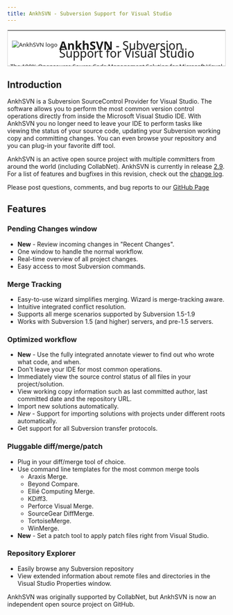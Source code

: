 ```yaml
---
title: AnkhSVN - Subversion Support for Visual Studio
---
```

<table id="content" style="font-family: 'Segoe UI',helvetica,arial; font-size: 12px; background-color: #fff; border: 1px solid #d5d5d5; border-collapse: collapse; padding: 0px; margin: 0px;">
<tbody>
<tr>
<td style="vertical-align: top; border-bottom: 1px solid #d5d5d5;" colspan="2">
<div style="font-size: 10pt; height: 76px; line-height: 135%;"><a id="banner-home" href="http://ankhsvn.open.collab.net/"><br /> <img style="float: left; border: 4px solid #fff;" src="http://ankhsvn.open.collab.net/images/ankhsvn-logo.png" alt="AnkhSVN logo" /></a>
<h1 style="font-weight: normal; font-size: 20pt; margin: 0 0 0 0; padding: 12px 6px; padding-top: 6px; display: block;"><span style="font-weight: bold;">AnkhSVN</span>&nbsp;- Subversion Support for Visual Studio</h1>
<span>The 100% Opensource Source Code Management Solution for Microsoft Visual Studio.</span></div>
</td>
</tr>
</tbody>
</table>

## Introduction

AnkhSVN is a Subversion SourceControl Provider for Visual Studio. The software allows you to perform the most common version control operations directly from inside the Microsoft Visual Studio IDE. With AnkhSVN you no longer need to leave your IDE to perform  tasks like viewing the status of your source code, updating your Subversion working copy and committing changes. You can even browse your repository and you can plug-in your favorite diff tool.

AnkhSVN is an active open source project with multiple committers from around the world (including CollabNet). AnkhSVN is currently in release&nbsp;<a title="Download AnkhSvn 2.9" href="http://ankhsvn.net/downloads">2.9</a>. For a list of features  and bugfixes in this revision, check out the&nbsp;<a href="http://ankhsvn.net/changelog/">change log</a>.

Please post questions, comments, and bug reports to our <a href="https://github.com/AmpScm/AnkhSVN/">GitHub Page</a>

## Features

### Pending Changes window

 * **New** - Review incoming changes in "Recent Changes".
 * One window to handle the normal workflow.
 * Real-time overview of all project changes.
 * Easy access to most Subversion commands.

### Merge Tracking
 * Easy-to-use wizard simplifies merging. Wizard is merge-tracking aware.
 * Intuitive integrated conflict resolution.
 * Supports all merge scenarios supported by Subversion 1.5-1.9
 * Works with Subversion 1.5 (and higher) servers, and pre-1.5 servers.

### Optimized workflow

 * **New** - Use the fully integrated annotate viewer to find out who wrote what code, and when.
 * Don't leave your IDE for most common operations.
 * Immediately view the source control status of all files in your project/solution.
 * View working copy information such as last committed author, last committed date and the repository URL.
 * Import new solutions automatically.
 * *New* - Support for importing solutions with projects under different roots automatically.
 * Get support for all Subversion transfer protocols.
 
### Pluggable diff/merge/patch

 * Plug in your diff/merge tool of choice.
 * Use command line templates for the most common merge tools
      - Araxis Merge.
      - Beyond Compare.
      - Elli&eacute; Computing Merge.
      - KDiff3.
      - Perforce Visual Merge.
      - SourceGear DiffMerge.
      - TortoiseMerge.
      - WinMerge.
 * **New** - Set a patch tool to apply patch files right from Visual Studio.

### Repository Explorer

 * Easily browse any Subversion repository
 * View extended information about remote files and directories in the Visual Studio Properties window.

AnkhSVN was originally supported by CollabNet, but AnkhSVN is now an independent open source project on GitHub.
